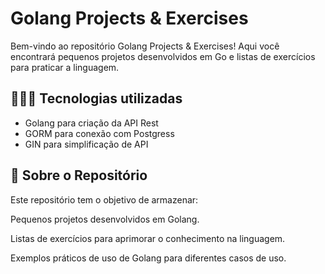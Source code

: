 # Golang Projects & Exercises

Bem-vindo ao repositório Golang Projects & Exercises! Aqui você encontrará pequenos projetos desenvolvidos em Go e listas de exercícios para praticar a linguagem.

## 👨🏻‍💻 Tecnologias utilizadas

- Golang para criação da API Rest
- GORM para conexão com Postgress
- GIN para simplificação de API

## 📌 Sobre o Repositório

Este repositório tem o objetivo de armazenar:

Pequenos projetos desenvolvidos em Golang.

Listas de exercícios para aprimorar o conhecimento na linguagem.

Exemplos práticos de uso de Golang para diferentes casos de uso.
